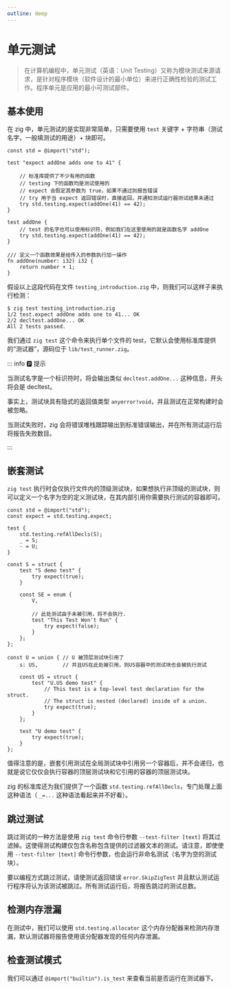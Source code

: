 ```yaml
---
outline: deep
---
```


# 单元测试

> 在计算机编程中，单元测试（英语：Unit Testing）又称为模块测试来源请求，是针对程序模块（软件设计的最小单位）来进行正确性检验的测试工作。程序单元是应用的最小可测试部件。

## 基本使用

在 zig 中，单元测试的是实现非常简单，只需要使用 `test` 关键字 + 字符串（测试名字，一般填测试的用途）+ 块即可。

```zig
const std = @import("std");

test "expect addOne adds one to 41" {

    // 标准库提供了不少有用的函数
    // testing 下的函数均是测试使用的
    // expect 会假定其参数为 true，如果不通过则报告错误
    // try 用于当 expect 返回错误时，直接返回，并通知测试运行器测试结果未通过
    try std.testing.expect(addOne(41) == 42);
}

test addOne {
    // test 的名字也可以使用标识符，例如我们在这里使用的就是函数名字 addOne
    try std.testing.expect(addOne(41) == 42);
}

/// 定义一个函数效果是给传入的参数执行加一操作
fn addOne(number: i32) i32 {
    return number + 1;
}
```

假设以上这段代码在文件 `testing_introduction.zig` 中，则我们可以这样子来执行检测：

```shell
$ zig test testing_introduction.zig
1/2 test.expect addOne adds one to 41... OK
2/2 decltest.addOne... OK
All 2 tests passed.
```

我们通过 `zig test` 这个命令来执行单个文件的 test，它默认会使用标准库提供的“测试器”，源码位于 `lib/test_runner.zig`。

::: info 🅿️ 提示

当测试名字是一个标识符时，将会输出类似 `decltest.addOne...` 这种信息，开头将会是 decltest。

事实上，测试块具有隐式的返回值类型 `anyerror!void`，并且测试在正常构建时会被忽略。

当测试失败时，zig 会将错误堆栈跟踪输出到标准错误输出，并在所有测试运行后将报告失败数目。

:::

## 嵌套测试

`zig test` 执行时会仅执行文件内的顶级测试块，如果想执行非顶级的测试块，则可以定义一个名字为空的定义测试块，在其内部引用你需要执行测试的容器即可。

```zig
const std = @import("std");
const expect = std.testing.expect;

test {
    std.testing.refAllDecls(S);
    _ = S;
    - = U;
}

const S = struct {
    test "S demo test" {
        try expect(true);
    }

    const SE = enum {
        V,

        // 此处测试由于未被引用，将不会执行.
        test "This Test Won't Run" {
            try expect(false);
        }
    };
};

const U = union { // U 被顶层测试块引用了
    s: US,        // 并且US在此处被引用，则US容器中的测试块也会被执行测试

    const US = struct {
        test "U.US demo test" {
            // This test is a top-level test declaration for the struct.
            // The struct is nested (declared) inside of a union.
            try expect(true);
        }
    };

    test "U demo test" {
        try expect(true);
    }
};
```

值得注意的是，嵌套引用测试在全局测试块中引用另一个容器后，并不会递归，也就是说它仅仅会执行容器的顶层测试块和它引用的容器的顶层测试块。

zig 的标准库还为我们提供了一个函数 `std.testing.refAllDecls`，专门处理上面这种语法（ `_=...` 这种语法看起来并不好看）。

## 跳过测试

跳过测试的一种方法是使用 `zig test` 命令行参数 `--test-filter [text]` 将其过滤掉。这使得测试构建仅包含名称包含提供的过滤器文本的测试。请注意，即使使用 `--test-filter [text]` 命令行参数，也会运行非命名测试（名字为空的测试块）。

要以编程方式跳过测试，请使测试返回错误 `error.SkipZigTest` 并且默认测试运行程序将认为该测试被跳过。所有测试运行后，将报告跳过的测试总数。

## 检测内存泄漏

在测试中，我们可以使用 `std.testing.allocator` 这个内存分配器来检测内存泄漏，默认测试器将报告使用该分配器发现的任何内存泄漏。

## 检查测试模式

我们可以通过 `@import("builtin").is_test` 来查看当前是否运行在测试器下。
